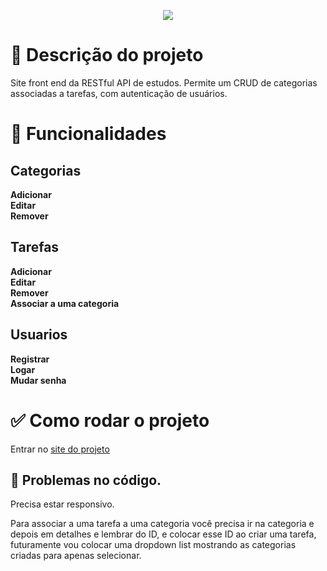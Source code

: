 <p align="center">
  <img src="https://github.com/user-attachments/assets/ff8d82ab-7438-4a51-b1d8-1bf1b9f2fc53">
</p>

# 📝 Descrição do projeto

Site front end da RESTful API de estudos.
Permite um CRUD de categorias associadas a tarefas, com autenticação de usuários.

# 🚀 Funcionalidades

## Categorias

**Adicionar** <br/>
**Editar** <br/>
**Remover** 

## Tarefas

**Adicionar** <br/>
**Editar** <br/>
**Remover** <br/>
**Associar a uma categoria**

## Usuarios

**Registrar** <br/>
**Logar** <br/>
**Mudar senha**

# ✅ Como rodar o projeto

Entrar no [site do projeto](https://estudosapifront.azurewebsites.net)

## 💩 Problemas no código.

Precisa estar responsivo.

Para associar a uma tarefa a uma categoria você precisa ir na categoria e depois em detalhes e lembrar do ID, e colocar esse ID ao criar uma tarefa, futuramente vou colocar uma dropdown list mostrando as categorias criadas para apenas selecionar.
